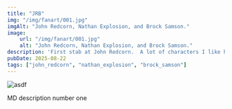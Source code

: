 ```yaml
---
title: "JRB"
img: "/img/fanart/001.jpg"
imgAlt: "John Redcorn, Nathan Explosion, and Brock Samson."
image:
    url: "/img/fanart/001.jpg"
    alt: "John Redcorn, Nathan Explosion, and Brock Samson."
description: 'First stab at John Redcorn.  A lot of characters I like have a lot in common.'
pubDate: 2025-08-22
tags: ["john_redcorn", "nathan_explosion", "brock_samson"]
---
```


![asdf](/img/fanart/001.jpg "asdf")

MD description number one